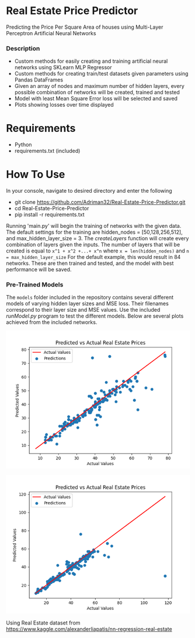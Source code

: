 # Real Estate Price Predictor
Predicting the Price Per Square Area of houses using Multi-Layer Perceptron Artificial Neural Networks

### Description
- Custom methods for easily creating and training artificial neural networks using SKLearn MLP Regressor
- Custom methods for creating train/test datasets given parameters using Pandas DataFrames
- Given an array of nodes and maximum number of hidden layers, every possible combination of networks will be created, trained and tested
- Model with least Mean Square Error loss will be selected and saved
- Plots showing losses over time displayed

# Requirements
- Python
- requirements.txt (included)


# How To Use
In your console, navigate to desired directory and enter the following
- git clone https://github.com/Adriman32/Real-Estate-Price-Predictor.git
- cd Real-Estate-Price-Predictor
- pip install -r requirements.txt


Running 'main.py' will begin the training of networks with the given data. The default settings for the training are hidden_nodes = [50,128,256,512], and max_hidden_layer_size = 3.
The *createLayers* function will create every combination of layers given the inputs. The number of layers that will be created is equal to `x^1 + x^2 +...+ x^n` where `x = len(hidden_nodes)` and `n = max_hidden_layer_size`
For the default example, this would result in 84 networks. These are then trained and tested, and the model with best performance will be saved.

### Pre-Trained Models
The `models` folder included in the repository contains several different models of varying hidden layer sizes and MSE loss. Their filenames correspond to their layer size and MSE values. Use the included *runModel.py* program to test the different models. Below are several plots achieved from the included networks.

![Figure 0](/plots/Figure_0.png)

![Figure 1](/plots/Figure_1.png)





Using Real Estate dataset from https://www.kaggle.com/alexanderliapatis/nn-regression-real-estate

